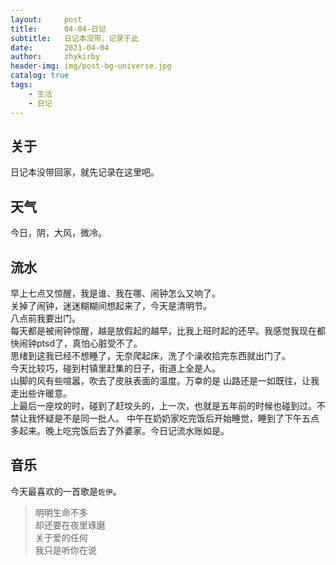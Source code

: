 ```yaml
---
layout:     post
title:      04-04-日记
subtitle:   日记本没带，记录于此
date:       2021-04-04
author:     zhykirby
header-img: img/post-bg-universe.jpg
catalog: true
tags:
    - 生活
    - 日记
---
```


## 关于
日记本没带回家，就先记录在这里吧。

## 天气
今日，阴，大风，微冷。

## 流水
早上七点又惊醒，我是谁、我在哪、闹钟怎么又响了。  
关掉了闹钟，迷迷糊糊间想起来了，今天是清明节。  
八点前我要出门。  
每天都是被闹钟惊醒，越是放假起的越早，比我上班时起的还早。我感觉我现在都快闹钟ptsd了，真怕心脏受不了。  
思绪到这我已经不想睡了，无奈爬起床，洗了个澡收拾完东西就出门了。  
今天比较巧，碰到村镇里赶集的日子，街道上全是人。  
山脚的风有些喧嚣，吹去了皮肤表面的温度。万幸的是
山路还是一如既往，让我走出些许暖意。  
上最后一座坟的时，碰到了赶坟头的，上一次，也就是五年前的时候也碰到过。不禁让我怀疑是不是同一批人。
中午在奶奶家吃完饭后开始睡觉，睡到了下午五点多起来。晚上吃完饭后去了外婆家。今日记流水账如是。
## 音乐
今天最喜欢的一首歌是`佐伊`。  

>明明生命不多  
>却还要在夜里琢磨  
>关于爱的任何  
>我只是听你在说
